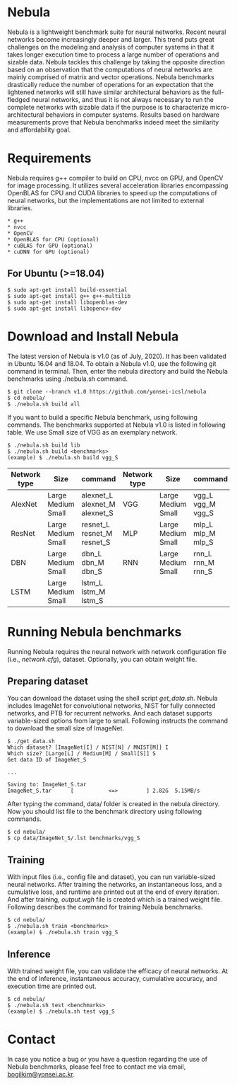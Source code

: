 # Nebula
Nebula is a lightweight benchmark suite for neural networks. Recent neural networks become increasingly deeper and larger. This trend puts great challenges on the modeling and analysis of computer systems in that it takes longer execution time to process a large number of operations and sizable data. Nebula tackles this challenge by taking the opposite direction based on an observation that the computations of neural networks are mainly comprised of matrix and vector operations. Nebula benchmarks drastically reduce the number of operations for an expectation that the lightened networks will still have similar architectural behaviors as the full-fledged neural networks, and thus it is not always necessary to run the complete networks with sizable data if the purpose is to characterize micro-architectural behaviors in computer systems. Results based on hardware measurements prove that Nebula benchmarks indeed meet the similarity and affordability goal.

# Requirements
Nebula requires g++ compiler to build on CPU, nvcc on GPU, and OpenCV for image processing.
It utilizes several acceleration libraries encompassing OpenBLAS for CPU and CUDA libraries to speed up the computations of neural networks, but the implementations are not limited to external libraries.

    * g++
    * nvcc
    * OpenCV
    * OpenBLAS for CPU (optional)
    * cuBLAS for GPU (optional)
    * cuDNN for GPU (optional)

## For Ubuntu (>=18.04)
    $ sudo apt-get install build-essential
    $ sudo apt-get install g++ g++-multilib
    $ sudo apt-get install libopenblas-dev
    $ sudo apt-get install libopencv-dev

# Download and Install Nebula
The latest version of Nebula is v1.0 (as of July, 2020). It has been validated in Ubuntu 16.04 and 18.04. To obtain a Nebula v1.0, use the following git command in terminal.
Then, enter the nebula directory and build the Nebula benchmarks using ./nebula.sh command.

    $ git clone --branch v1.0 https://github.com/yonsei-icsl/nebula
    $ cd nebula/
    $ ./nebula.sh build all

If you want to build a specific Nebula benchmark, using following commands.
The benchmarks supported at Nebula v1.0 is listed in following table.
We use Small size of VGG as an exemplary network.

    $ ./nebula.sh build lib
    $ ./nebula.sh build <benchmarks>
    (example) $ ./nebula.sh build vgg_S

Network type | Size  | command | Network type | Size  | command
---          | ---   | ---     | ---          | ---   | ---
AlexNet      | Large <br> Medium <br> Small | alexnet_L <br> alexnet_M <br> alexnet_S | VGG          | Large <br> Medium <br> Small | vgg_L <br> vgg_M <br> vgg_S
ResNet       | Large <br> Medium <br> Small | resnet_L <br> resnet_M <br> resnet_S | MLP          | Large <br> Medium <br> Small | mlp_L <br> mlp_M <br> mlp_S
DBN          | Large <br> Medium <br> Small | dbn_L <br> dbn_M <br> dbn_S | RNN          | Large <br> Medium <br> Small | rnn_L <br> rnn_M <br> rnn_S
LSTM         | Large <br> Medium <br> Small | lstm_L <br> lstm_M <br> lstm_S

# Running Nebula benchmarks
Running Nebula requires the neural network with network configuration file (i.e., <em>network.cfg</em>), dataset. Optionally, you can obtain weight file.

## Preparing dataset
You can download the dataset using the shell script <em>get_data.sh</em>. Nebula includes ImageNet for convolutional networks, NIST for fully connected networks, and PTB for recurrent networks. And each dataset supports variable-sized options from large to small. Following instructs the command to download the small size of ImageNet.

    $ ./get_data.sh
    Which dataset? [ImageNet[I] / NIST[N] / MNIST[M]] I
    Which size? [Large[L] / Medium[M] / Small[S]] S
    Get data ID of ImageNet_S

    ...

    Saving to: ImageNet_S.tar
    ImageNet_S.tar      [           <=>         ] 2.82G  5.15MB/s

After typing the command, data/ folder is created in the nebula directory. Now you should list file to the benchmark directory using following commands.

    $ cd nebula/
    $ cp data/ImageNet_S/.lst benchmarks/vgg_S

<!--
## Preparing Weight (Optional)
You can download weight file using the shell script <em>get_weight.sh</em>. The weight file is downloaded at each benchmark directory with the name <em>input.wgh</em>. Following shows the commands to get weight and example. Convolutional and fully connected networks' weight files are available now. The weight files of recurrent networks will be updated soon.

    $ ./get_weight.sh <benchmarks>
    (example) $ ./get_weight.sh vgg_S
-->

## Training
With input files (i.e., config file and dataset), you can run variable-sized neural networks. After training the networks, an instantaneous loss, and a cumulative loss, and runtime are printed out at the end of every iteration. And after training, <em>output.wgh</em> file is created which is a trained weight file. Following describes the command for training Nebula benchmarks.

    $ cd nebula/
    $ ./nebula.sh train <benchmarks>
    (example) $ ./nebula.sh train vgg_S


## Inference
With trained weight file, you can validate the efficacy of neural networks. At the end of inference, instantaneous accuracy, cumulative accuracy, and execution time are printed out.

    $ cd nebula/
    $ ./nebula.sh test <benchmarks>
    (example) $ ./nebula.sh test vgg_S

# Contact
In case you notice a bug or you have a question regarding the use of Nebula benchmarks, please feel free to contact me via email, bogilkim@yonsei.ac.kr.
